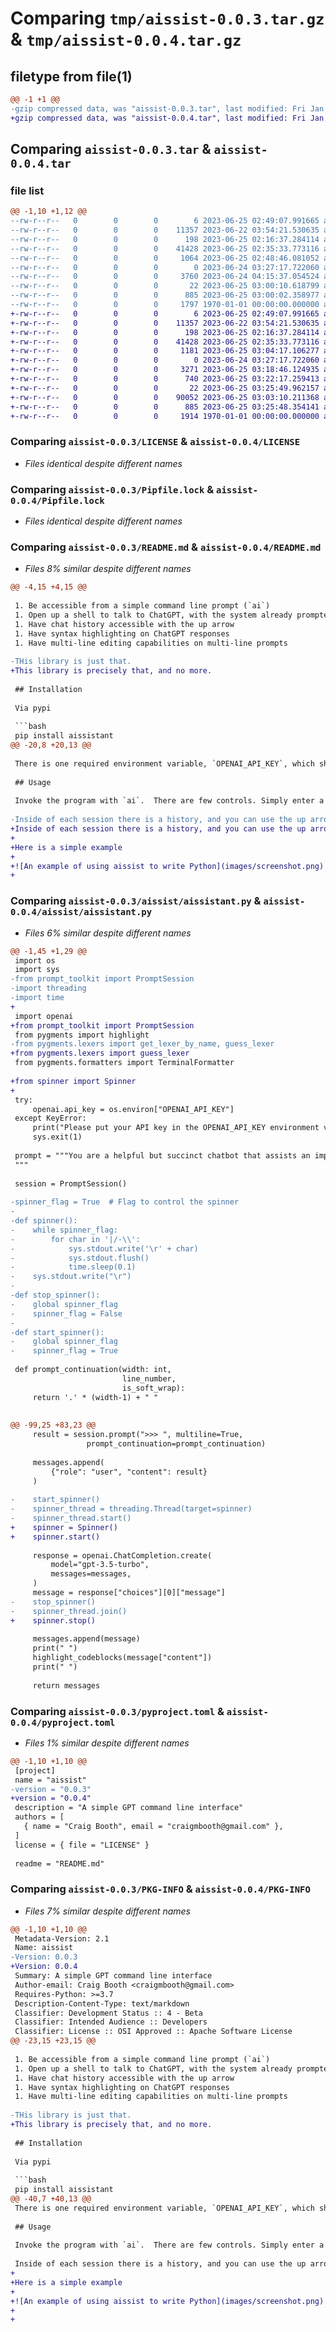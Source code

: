# Comparing `tmp/aissist-0.0.3.tar.gz` & `tmp/aissist-0.0.4.tar.gz`

## filetype from file(1)

```diff
@@ -1 +1 @@
-gzip compressed data, was "aissist-0.0.3.tar", last modified: Fri Jan  1 00:00:00 2016, max compression
+gzip compressed data, was "aissist-0.0.4.tar", last modified: Fri Jan  1 00:00:00 2016, max compression
```

## Comparing `aissist-0.0.3.tar` & `aissist-0.0.4.tar`

### file list

```diff
@@ -1,10 +1,12 @@
--rw-r--r--   0        0        0        6 2023-06-25 02:49:07.991665 aissist-0.0.3/.gitignore
--rw-r--r--   0        0        0    11357 2023-06-22 03:54:21.530635 aissist-0.0.3/LICENSE
--rw-r--r--   0        0        0      198 2023-06-25 02:16:37.284114 aissist-0.0.3/Pipfile
--rw-r--r--   0        0        0    41428 2023-06-25 02:35:33.773116 aissist-0.0.3/Pipfile.lock
--rw-r--r--   0        0        0     1064 2023-06-25 02:48:46.081052 aissist-0.0.3/README.md
--rw-r--r--   0        0        0        0 2023-06-24 03:27:17.722060 aissist-0.0.3/aissist/__init__.py
--rw-r--r--   0        0        0     3760 2023-06-24 04:15:37.054524 aissist-0.0.3/aissist/aissistant.py
--rw-r--r--   0        0        0       22 2023-06-25 03:00:10.618799 aissist-0.0.3/aissist/version.py
--rw-r--r--   0        0        0      885 2023-06-25 03:00:02.358977 aissist-0.0.3/pyproject.toml
--rw-r--r--   0        0        0     1797 1970-01-01 00:00:00.000000 aissist-0.0.3/PKG-INFO
+-rw-r--r--   0        0        0        6 2023-06-25 02:49:07.991665 aissist-0.0.4/.gitignore
+-rw-r--r--   0        0        0    11357 2023-06-22 03:54:21.530635 aissist-0.0.4/LICENSE
+-rw-r--r--   0        0        0      198 2023-06-25 02:16:37.284114 aissist-0.0.4/Pipfile
+-rw-r--r--   0        0        0    41428 2023-06-25 02:35:33.773116 aissist-0.0.4/Pipfile.lock
+-rw-r--r--   0        0        0     1181 2023-06-25 03:04:17.106277 aissist-0.0.4/README.md
+-rw-r--r--   0        0        0        0 2023-06-24 03:27:17.722060 aissist-0.0.4/aissist/__init__.py
+-rw-r--r--   0        0        0     3271 2023-06-25 03:18:46.124935 aissist-0.0.4/aissist/aissistant.py
+-rw-r--r--   0        0        0      740 2023-06-25 03:22:17.259413 aissist-0.0.4/aissist/spinner.py
+-rw-r--r--   0        0        0       22 2023-06-25 03:25:49.962157 aissist-0.0.4/aissist/version.py
+-rw-r--r--   0        0        0    90052 2023-06-25 03:03:10.211368 aissist-0.0.4/images/screenshot.png
+-rw-r--r--   0        0        0      885 2023-06-25 03:25:48.354141 aissist-0.0.4/pyproject.toml
+-rw-r--r--   0        0        0     1914 1970-01-01 00:00:00.000000 aissist-0.0.4/PKG-INFO
```

### Comparing `aissist-0.0.3/LICENSE` & `aissist-0.0.4/LICENSE`

 * *Files identical despite different names*

### Comparing `aissist-0.0.3/Pipfile.lock` & `aissist-0.0.4/Pipfile.lock`

 * *Files identical despite different names*

### Comparing `aissist-0.0.3/README.md` & `aissist-0.0.4/README.md`

 * *Files 8% similar despite different names*

```diff
@@ -4,15 +4,15 @@
 
 1. Be accessible from a simple command line prompt (`ai`)
 1. Open up a shell to talk to ChatGPT, with the system already prompted to respond tersely but helpfully to coding questions
 1. Have chat history accessible with the up arrow
 1. Have syntax highlighting on ChatGPT responses
 1. Have multi-line editing capabilities on multi-line prompts
 
-THis library is just that.
+This library is precisely that, and no more.
 
 ## Installation
 
 Via pypi
 
 ```bash
 pip install aissistant
@@ -20,8 +20,13 @@
 
 There is one required environment variable, `OPENAI_API_KEY`, which should contain an OpenAI API key.
 
 ## Usage
 
 Invoke the program with `ai`.  There are few controls. Simply enter a prompt, and hit Escape THEN Enter to submit the prompt.
 
-Inside of each session there is a history, and you can use the up arrow to revisit and edit previous prompts.
+Inside of each session there is a history, and you can use the up arrow to revisit and edit previous prompts.
+
+Here is a simple example
+
+![An example of using aissist to write Python](images/screenshot.png)
+
```

### Comparing `aissist-0.0.3/aissist/aissistant.py` & `aissist-0.0.4/aissist/aissistant.py`

 * *Files 6% similar despite different names*

```diff
@@ -1,45 +1,29 @@
 import os
 import sys
-from prompt_toolkit import PromptSession
-import threading
-import time
+
 import openai
+from prompt_toolkit import PromptSession
 from pygments import highlight
-from pygments.lexers import get_lexer_by_name, guess_lexer
+from pygments.lexers import guess_lexer
 from pygments.formatters import TerminalFormatter
 
+from spinner import Spinner
+
 try:
     openai.api_key = os.environ["OPENAI_API_KEY"]
 except KeyError:
     print("Please put your API key in the OPENAI_API_KEY environment variable.")
     sys.exit(1)
 
 prompt = """You are a helpful but succinct chatbot that assists an impatient programmer by directly answering questions. You understand that the programmer is advanced enough to understand succinct phrases and prefers direct answers with little boilerplate.
 """
 
 session = PromptSession()
 
-spinner_flag = True  # Flag to control the spinner
-
-def spinner():
-    while spinner_flag:
-        for char in '|/-\\':
-            sys.stdout.write('\r' + char)
-            sys.stdout.flush()
-            time.sleep(0.1)
-    sys.stdout.write("\r")
-
-def stop_spinner():
-    global spinner_flag
-    spinner_flag = False
-
-def start_spinner():
-    global spinner_flag
-    spinner_flag = True
 
 def prompt_continuation(width: int,
                         line_number,
                         is_soft_wrap):
     return '.' * (width-1) + " "
 
 
@@ -99,25 +83,23 @@
     result = session.prompt(">>> ", multiline=True,
                 prompt_continuation=prompt_continuation)
 
     messages.append(
         {"role": "user", "content": result}
     )
 
-    start_spinner()
-    spinner_thread = threading.Thread(target=spinner)
-    spinner_thread.start()
+    spinner = Spinner()
+    spinner.start()
 
     response = openai.ChatCompletion.create(
         model="gpt-3.5-turbo",
         messages=messages,
     )
     message = response["choices"][0]["message"]
-    stop_spinner()
-    spinner_thread.join()
+    spinner.stop()
 
     messages.append(message)
     print(" ")
     highlight_codeblocks(message["content"])
     print(" ")
 
     return messages
```

### Comparing `aissist-0.0.3/pyproject.toml` & `aissist-0.0.4/pyproject.toml`

 * *Files 1% similar despite different names*

```diff
@@ -1,10 +1,10 @@
 [project]
 name = "aissist"
-version = "0.0.3"
+version = "0.0.4"
 description = "A simple GPT command line interface"
 authors = [
   { name = "Craig Booth", email = "craigmbooth@gmail.com" },
 ]
 license = { file = "LICENSE" }
 
 readme = "README.md"
```

### Comparing `aissist-0.0.3/PKG-INFO` & `aissist-0.0.4/PKG-INFO`

 * *Files 7% similar despite different names*

```diff
@@ -1,10 +1,10 @@
 Metadata-Version: 2.1
 Name: aissist
-Version: 0.0.3
+Version: 0.0.4
 Summary: A simple GPT command line interface
 Author-email: Craig Booth <craigmbooth@gmail.com>
 Requires-Python: >=3.7
 Description-Content-Type: text/markdown
 Classifier: Development Status :: 4 - Beta
 Classifier: Intended Audience :: Developers
 Classifier: License :: OSI Approved :: Apache Software License
@@ -23,15 +23,15 @@
 
 1. Be accessible from a simple command line prompt (`ai`)
 1. Open up a shell to talk to ChatGPT, with the system already prompted to respond tersely but helpfully to coding questions
 1. Have chat history accessible with the up arrow
 1. Have syntax highlighting on ChatGPT responses
 1. Have multi-line editing capabilities on multi-line prompts
 
-THis library is just that.
+This library is precisely that, and no more.
 
 ## Installation
 
 Via pypi
 
 ```bash
 pip install aissistant
@@ -40,7 +40,13 @@
 There is one required environment variable, `OPENAI_API_KEY`, which should contain an OpenAI API key.
 
 ## Usage
 
 Invoke the program with `ai`.  There are few controls. Simply enter a prompt, and hit Escape THEN Enter to submit the prompt.
 
 Inside of each session there is a history, and you can use the up arrow to revisit and edit previous prompts.
+
+Here is a simple example
+
+![An example of using aissist to write Python](images/screenshot.png)
+
+
```

